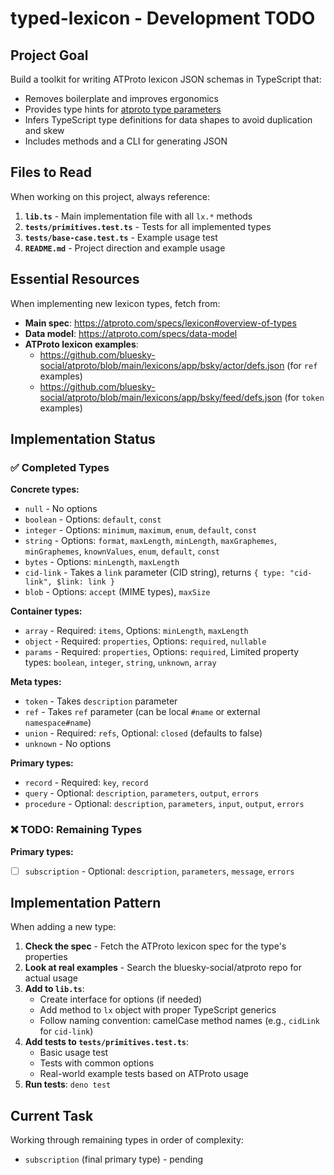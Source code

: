 # typed-lexicon - Development TODO

## Project Goal

Build a toolkit for writing ATProto lexicon JSON schemas in TypeScript that:

- Removes boilerplate and improves ergonomics
- Provides type hints for [atproto type parameters](https://atproto.com/specs/lexicon#overview-of-types)
- Infers TypeScript type definitions for data shapes to avoid duplication and skew
- Includes methods and a CLI for generating JSON

## Files to Read

When working on this project, always reference:

1. **`lib.ts`** - Main implementation file with all `lx.*` methods
2. **`tests/primitives.test.ts`** - Tests for all implemented types
3. **`tests/base-case.test.ts`** - Example usage test
4. **`README.md`** - Project direction and example usage

## Essential Resources

When implementing new lexicon types, fetch from:

- **Main spec**: https://atproto.com/specs/lexicon#overview-of-types
- **Data model**: https://atproto.com/specs/data-model
- **ATProto lexicon examples**:
  - https://github.com/bluesky-social/atproto/blob/main/lexicons/app/bsky/actor/defs.json (for `ref` examples)
  - https://github.com/bluesky-social/atproto/blob/main/lexicons/app/bsky/feed/defs.json (for `token` examples)

## Implementation Status

### ✅ Completed Types

**Concrete types:**

- `null` - No options
- `boolean` - Options: `default`, `const`
- `integer` - Options: `minimum`, `maximum`, `enum`, `default`, `const`
- `string` - Options: `format`, `maxLength`, `minLength`, `maxGraphemes`, `minGraphemes`, `knownValues`, `enum`, `default`, `const`
- `bytes` - Options: `minLength`, `maxLength`
- `cid-link` - Takes a `link` parameter (CID string), returns `{ type: "cid-link", $link: link }`
- `blob` - Options: `accept` (MIME types), `maxSize`

**Container types:**

- `array` - Required: `items`, Options: `minLength`, `maxLength`
- `object` - Required: `properties`, Options: `required`, `nullable`
- `params` - Required: `properties`, Options: `required`, Limited property types: `boolean`, `integer`, `string`, `unknown`, `array`

**Meta types:**

- `token` - Takes `description` parameter
- `ref` - Takes `ref` parameter (can be local `#name` or external `namespace#name`)
- `union` - Required: `refs`, Optional: `closed` (defaults to false)
- `unknown` - No options

**Primary types:**

- `record` - Required: `key`, `record`
- `query` - Optional: `description`, `parameters`, `output`, `errors`
- `procedure` - Optional: `description`, `parameters`, `input`, `output`, `errors`

### ❌ TODO: Remaining Types

**Primary types:**

- [ ] `subscription` - Optional: `description`, `parameters`, `message`, `errors`

## Implementation Pattern

When adding a new type:

1. **Check the spec** - Fetch the ATProto lexicon spec for the type's properties
2. **Look at real examples** - Search the bluesky-social/atproto repo for actual usage
3. **Add to `lib.ts`**:
   - Create interface for options (if needed)
   - Add method to `lx` object with proper TypeScript generics
   - Follow naming convention: camelCase method names (e.g., `cidLink` for `cid-link`)
4. **Add tests to `tests/primitives.test.ts`**:
   - Basic usage test
   - Tests with common options
   - Real-world example tests based on ATProto usage
5. **Run tests**: `deno test`

## Current Task

Working through remaining types in order of complexity:

- `subscription` (final primary type) - pending

